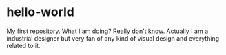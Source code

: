 # hello-world
My first repository. What I am doing? Really don't know.
Actually I am a industrial designer but very fan of any kind of visual design and everything related to it.
